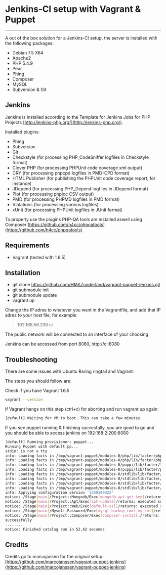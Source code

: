 # Jenkins-CI setup with Vagrant & Puppet #

----------

A out of the box solution for a Jenkins-CI setup, the server is installed with the following packages:

- Debian 7.5 X64
- Apache2
- PHP 5.4.9 
- Pear
- Phing
- Composer
- MySQL
- Subversion & Git

## Jenkins ##

Jenkins is installed according to the Template for Jenkins Jobs for PHP Projects [http://jenkins-php.org/](http://jenkins-php.org/). 

Installed plugins:

- Phing
- Subversion
- Git
- Checkstyle (for processing PHP_CodeSniffer logfiles in Checkstyle format)
- Clover PHP (for processing PHPUnit code coverage xml output)
- DRY (for processing phpcpd logfiles in PMD-CPD format)
- HTML Publisher (for publishing the PHPUnit code coverage report, for instance)
- JDepend (for processing PHP_Depend logfiles in JDepend format)
- Plot (for processing phploc CSV output)
- PMD (for processing PHPMD logfiles in PMD format)
- Violations (for processing various logfiles)
- xUnit (for processing PHPUnit logfiles in JUnit format)

To properly use the plugins PHP-QA tools are installed aswell using Composer [https://github.com/h4cc/phpqatools](https://github.com/h4cc/phpqatools)

## Requirements ##

- Vagrant (tested with 1.6.5)

## Installation ##

- git clone https://github.com/HMAZonderland/vagrant-puppet-jenkins.git
- git submodule init
- git submodule update
- vagrant up

Change the IP adres to whatever you want in the Vagrantfile, and add that IP adres to your host file, for example:

> 192.168.56.200 ci

The public network will be connected to an interface of your choosing

Jenkins can be accessed from port 8080, http://ci:8080

## Troubleshooting

There are some issues with Ubuntu Raring ringtail and Vagrant:

The steps you should follow are:

Check if you have Vagrant 1.6.5
``` bash
vagrant --version
```

If Vagrant hangs on this step (ctrl+c) for aborting and run vagrant up again:
``` bash
[default] Waiting for VM to boot. This can take a few minutes.
```

If you see puppet running & finishing succesfully, you are good to go and you should be able to access jenkins on 192:168:2:200:8080
``` bash
[default] Running provisioner: puppet...
Running Puppet with default.pp...
stdin: is not a tty
info: Loading facts in /tmp/vagrant-puppet/modules-0/php/lib/facter/php_fact_extension_dir.rb
info: Loading facts in /tmp/vagrant-puppet/modules-0/php/lib/facter/php_fact_version.rb
info: Loading facts in /tmp/vagrant-puppet/modules-0/puppi/lib/facter/last_run.rb
info: Loading facts in /tmp/vagrant-puppet/modules-0/puppi/lib/facter/puppi_projects.rb
info: Loading facts in /tmp/vagrant-puppet/modules-0/stdlib/lib/facter/facter_dot_d.rb
info: Loading facts in /tmp/vagrant-puppet/modules-0/stdlib/lib/facter/pe_version.rb
info: Loading facts in /tmp/vagrant-puppet/modules-0/stdlib/lib/facter/puppet_vardir.rb
info: Loading facts in /tmp/vagrant-puppet/modules-0/stdlib/lib/facter/root_home.rb
info: Applying configuration version '1380190322'
notice: /Stage[main]/Project::Mongodb/Exec[mongodb-apt-get-key]/returns: executed successfully
notice: /Stage[main]/Project::Apt/Exec[apt-update]/returns: executed successfully
notice: /Stage[main]/Project::Web/Exec[default-ssl]/returns: executed successfully
notice: /Stage[main]/Mysql::Password/Exec[mysql_backup_root_my_cnf]/returns: executed successfully
notice: /Stage[main]/Project::Composer/Exec[composer-install]/returns: executed
successfully
........
notice: Finished catalog run in 52.42 seconds
```

## Credits
Credits go to marcojansen for the original setup: [https://github.com/marcojanssen/vagrant-puppet-jenkins](https://github.com/marcojanssen/vagrant-puppet-jenkins)
